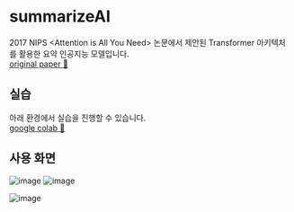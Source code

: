 # summarizeAI
2017 NIPS \<Attention is All You Need\> 논문에서 제안된 Transformer 아키텍처를 활용한 요약 인공지능 모델입니다.  
[original paper 📃](https://arxiv.org/abs/1706.03762)

## 실습
아래 환경에서 실습을 진행할 수 있습니다.  
[google colab 🔗](https://colab.research.google.com/drive/1gNIVIounNJR4_KpEFpWxEER6w2SdAirf?usp=sharing!)

## 사용 화면
![image](https://user-images.githubusercontent.com/61264183/202867219-796d8256-24bf-4bd6-9fc8-f51bf5b2d043.png)
![image](https://user-images.githubusercontent.com/61264183/202867265-53198210-01c4-4c53-832b-57a7b6d90c58.png)

![image](https://user-images.githubusercontent.com/61264183/202867309-03fc8df4-aeb4-45d6-bbe7-988e187379b2.png)
